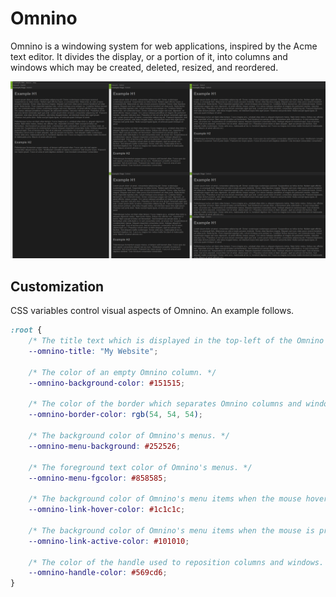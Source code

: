 # Omnino

Omnino is a windowing system for web applications, inspired by the Acme text editor. It divides the display, or a portion of it, into columns and windows which may be created, deleted, resized, and reordered.

![Screenshot](screenshot.png?raw=true "Screenshot")

## Customization

CSS variables control visual aspects of Omnino. An example follows.

```css
:root {
    /* The title text which is displayed in the top-left of the Omnino container. */
    --omnino-title: "My Website";

    /* The color of an empty Omnino column. */
    --omnino-background-color: #151515;

    /* The color of the border which separates Omnino columns and window. */
    --omnino-border-color: rgb(54, 54, 54);

    /* The background color of Omnino's menus. */
    --omnino-menu-background: #252526;

    /* The foreground text color of Omnino's menus. */
    --omnino-menu-fgcolor: #858585;

    /* The background color of Omnino's menu items when the mouse hovers over them. */
    --omnino-link-hover-color: #1c1c1c;

    /* The background color of Omnino's menu items when the mouse is pressed over them. */
    --omnino-link-active-color: #101010;

    /* The color of the handle used to reposition columns and windows. */
    --omnino-handle-color: #569cd6;
}
```
